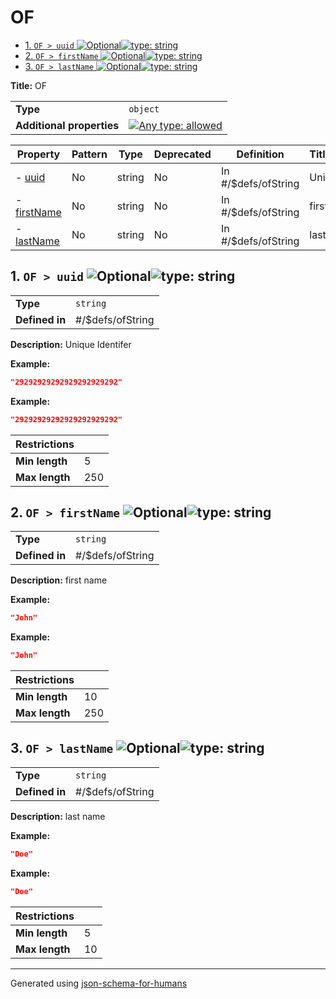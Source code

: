 # OF

- [1. `OF > uuid` ![Optional](https://img.shields.io/badge/Optional-yellow)![type: string](https://img.shields.io/badge/type-string-4c72b0)](#uuid)
- [2. `OF > firstName` ![Optional](https://img.shields.io/badge/Optional-yellow)![type: string](https://img.shields.io/badge/type-string-4c72b0)](#firstName)
- [3. `OF > lastName` ![Optional](https://img.shields.io/badge/Optional-yellow)![type: string](https://img.shields.io/badge/type-string-4c72b0)](#lastName)

**Title:** OF

|                           |                                                                                                                                   |
| ------------------------- | --------------------------------------------------------------------------------------------------------------------------------- |
| **Type**                  | `object`                                                                                                                          |
| **Additional properties** | [![Any type: allowed](https://img.shields.io/badge/Any%20type-allowed-green)](# "Additional Properties of any type are allowed.") |

| Property                   | Pattern | Type   | Deprecated | Definition          | Title/Description |
| -------------------------- | ------- | ------ | ---------- | ------------------- | ----------------- |
| - [uuid](#uuid )           | No      | string | No         | In #/$defs/ofString | Unique Identifer  |
| - [firstName](#firstName ) | No      | string | No         | In #/$defs/ofString | first name        |
| - [lastName](#lastName )   | No      | string | No         | In #/$defs/ofString | last name         |

## <a name="uuid"></a>1. `OF > uuid` ![Optional](https://img.shields.io/badge/Optional-yellow)![type: string](https://img.shields.io/badge/type-string-4c72b0)

|                |                  |
| -------------- | ---------------- |
| **Type**       | `string`         |
| **Defined in** | #/$defs/ofString |

**Description:** Unique Identifer

**Example:** 

```json
"29292929292929292929292"
```

**Example:** 

```json
"29292929292929292929292"
```

| Restrictions   |     |
| -------------- | --- |
| **Min length** | 5   |
| **Max length** | 250 |

## <a name="firstName"></a>2. `OF > firstName` ![Optional](https://img.shields.io/badge/Optional-yellow)![type: string](https://img.shields.io/badge/type-string-4c72b0)

|                |                  |
| -------------- | ---------------- |
| **Type**       | `string`         |
| **Defined in** | #/$defs/ofString |

**Description:** first name

**Example:** 

```json
"John"
```

**Example:** 

```json
"John"
```

| Restrictions   |     |
| -------------- | --- |
| **Min length** | 10  |
| **Max length** | 250 |

## <a name="lastName"></a>3. `OF > lastName` ![Optional](https://img.shields.io/badge/Optional-yellow)![type: string](https://img.shields.io/badge/type-string-4c72b0)

|                |                  |
| -------------- | ---------------- |
| **Type**       | `string`         |
| **Defined in** | #/$defs/ofString |

**Description:** last name

**Example:** 

```json
"Doe"
```

**Example:** 

```json
"Doe"
```

| Restrictions   |    |
| -------------- | -- |
| **Min length** | 5  |
| **Max length** | 10 |

----------------------------------------------------------------------------------------------------------------------------
Generated using [json-schema-for-humans](https://github.com/coveooss/json-schema-for-humans)
